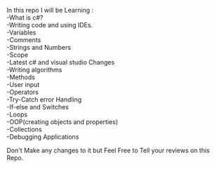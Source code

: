 In this repo I will be Learning :  
  -What is c#?  
  -Writing code and using IDEs.  
  -Variables  
  -Comments  
  -Strings and Numbers  
  -Scope  
  -Latest c# and visual studio Changes  
  -Writing algorithms  
  -Methods  
  -User input  
  -Operators  
  -Try-Catch error Handling  
  -If-else and Switches  
  -Loops  
  -OOP(creating objects and properties)  
  -Collections  
  -Debugging Applications  

Don't Make any changes to it but Feel Free to Tell your reviews on this Repo.

